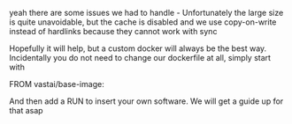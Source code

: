 yeah there are some issues we had to handle - Unfortunately the large size is quite unavoidable, but the cache is disabled and we use copy-on-write instead of hardlinks because they cannot work with sync

Hopefully it will help, but a custom docker will always be the best way. Incidentally you do not need to change our dockerfile at all, simply start with

FROM vastai/base-image:<your preferred tag>

And then add a RUN to insert your own software. We will get a guide up for that asap